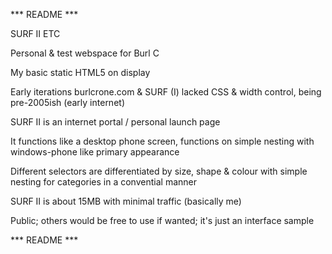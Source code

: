 ***   README   ***


SURF II ETC

Personal & test webspace for Burl C

My basic static HTML5 on display

Early iterations burlcrone.com & SURF (I) lacked CSS & width control, being pre-2005ish (early internet)

SURF II is an internet portal / personal launch page

It functions like a desktop phone screen, functions on simple nesting with windows-phone like primary appearance

Different selectors are differentiated by size, shape & colour with simple nesting for categories in a convential manner


SURF II is about 15MB with minimal traffic (basically me)

Public; others would be free to use if wanted; it's just an interface sample

***   README   ***

